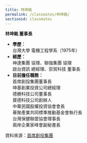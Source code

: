 ```yaml
---
title: 林坤銘
permalink: /classmates/林坤銘/
sectionid: classmates
---
```

**林坤銘 董事長**
- **學歷：**  
   台灣大學 電機工程學系（1975年）  
- **經歷：**  
   神達集團 協理、聯強集團 協理  
   啟台資訊 總經理、崇貿科技 董事長  
- **目前擔任職務：**  
   首席創投集團董事長  
   坤基創業投資公司總經理  
   德勝科技公司董事長  
   寶德科技公司創辦人  
   中華民國股權投資協會會長  
   華聚產業共同標準推動基金會執行長  
   台灣保健聯盟協會理事長  
   兩岸企業家峰會副秘書長  

資料來源：[首席創投集團](http://www.premiervc.com.tw/cnetwork.htm)
